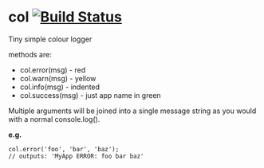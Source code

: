 col [![Build Status](https://secure.travis-ci.org/mattyod/col.png?branch=master)](http://travis-ci.org/mattyod/col)
===

Tiny simple colour logger

methods are:

* col.error(msg) - red
* col.warn(msg) - yellow
* col.info(msg) - indented
* col.success(msg) - just app name in green

Multiple arguments will be joined into a single message string as you would with a normal console.log().

**e.g.**

```
col.error('foo', 'bar', 'baz');
// outputs: 'MyApp ERROR: foo bar baz'
```
